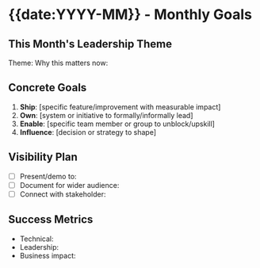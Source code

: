 # {{date:YYYY-MM}} - Monthly Goals

## This Month's Leadership Theme
<!-- Pick one: Technical Leadership / Cross-functional Impact / Team Enablement / Strategic Thinking -->
Theme: 
Why this matters now: 

## Concrete Goals
1. **Ship**: [specific feature/improvement with measurable impact]
2. **Own**: [system or initiative to formally/informally lead]
3. **Enable**: [specific team member or group to unblock/upskill]
4. **Influence**: [decision or strategy to shape]

## Visibility Plan
- [ ] Present/demo to: 
- [ ] Document for wider audience: 
- [ ] Connect with stakeholder: 

## Success Metrics
- Technical: 
- Leadership: 
- Business impact: